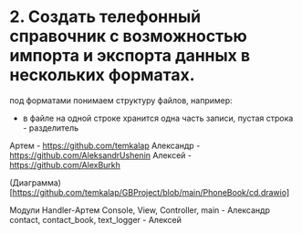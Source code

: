 # 2. Создать телефонный справочник с возможностью импорта и экспорта данных в нескольких форматах.
под форматами понимаем структуру файлов, например:
- в файле на одной строке хранится одна часть записи, пустая строка - разделитель

Артем - https://github.com/temkalap
Александр - https://github.com/AleksandrUshenin
Алексей - https://github.com/AlexBurkh

(Диаграмма)[https://github.com/temkalap/GBProject/blob/main/PhoneBook/cd.drawio]

Модули
Handler-Артем
Console, View, Controller, main - Александр
contact, contact_book, text_logger - Алексей
